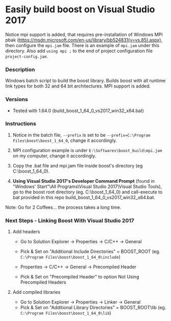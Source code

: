 # Easily build boost on Visual Studio 2017
Notice mpi support is added, that requires pre-installation of Windows MPI pbak (https://msdn.microsoft.com/en-us/library/bb524831(v=vs.85).aspx), then configure the `mpi.jam` file. There is an example of `mpi.jam` under this directory. Also add `using mpi ;` to the end of project configuration file `project-config.jam`.

### Description
Windows batch script to build the boost library.
Builds boost with all runtime link types for both 32 and 64 bit architectures. MPI support is added.

### Versions
- Tested with 1.64.0 (build_boost_1_64_0_vs2017_win32_x64.bat)

### Instructions
1. Notice in the batch file, `--prefix` is set to be `--prefix=C:\Program Files\boost\boost_1_64_0`, change it accordingly.

2. MPI configuration example is under `E:\Softwares\boost_build\mpi.jam` on my computer, change it accordingly.

3. Copy the .bat file and mpi.jam file inside boost's directory (eg C:\boost_1_64_0).

4. **Using Visual Studio 2017's Developer Command Prompt** (found in "Windows' Start"\All Programs\Visual Studio 2017\Visual Studio Tools), go to the boost root directory (eg. C:\boost_1_64_0) and call-execute to bat provided in this repo build_boost_1_64_0_vs2017_win32_x64.bat.

Note: Go for 2 Coffees... the process takes a long time.

### Next Steps - Linking Boost With Visual Studio 2017
1. Add headers
	- Go to Solution Explorer -> Properties -> C/C++ -> General
	- Pick & Set on "Additional Include Directories" = BOOST_ROOT (eg. `C:\Program Files\boost\boost_1_64_0\include`)

	- Properties -> C/C++ -> General -> Precompiled Header
	- Pick & Set on "Precompiled Header" to option Not Using Precompiled Headers

2. Add compiled libraries
	- Go to Solution Explorer -> Properties -> Linker -> General
	- Pick & Set on "Additional Library Directories" = BOOST_ROOT\lib (eg. `C:\Program Files\boost\boost_1_64_0\lib`)
